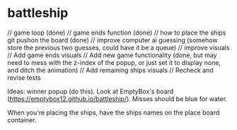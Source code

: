 # battleship

// game loop (done)
// game ends function (done)
// how to place the ships git pushon the board (done)
// improve computer ai guessing (somehow store the previous two guesses,
could have it be a queue)
// improve visuals
// Add game ends visuals
// Add new game functionality (done, but may need to mess with the
z-index of the popup, or just set it to display none, and ditch the animation)
// Add remaining ships visuals
// Recheck and revise tests

Ideas: winner popup (do this). Look at EmptyBox's board (https://emptybox12.github.io/battleship/). Misses should
be blue for water.

When you're placing the ships, have the ships names on the place board
container.

